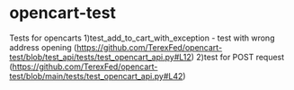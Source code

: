 # opencart-test

Tests for opencarts
1)test_add_to_cart_with_exception - test with wrong address opening (https://github.com/TerexFed/opencart-test/blob/test_api/tests/test_opencart_api.py#L12)
2)test for POST request (https://github.com/TerexFed/opencart-test/blob/main/tests/test_opencart_api.py#L42)
